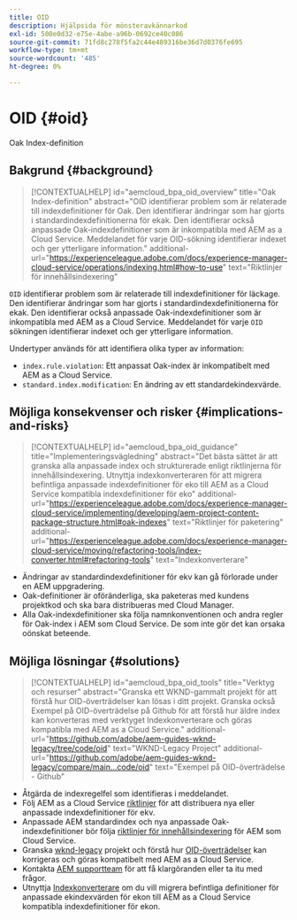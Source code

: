 ```yaml
---
title: OID
description: Hjälpsida för mönsteravkännarkod
exl-id: 500e0d32-e75e-4abe-a96b-0692ce40c086
source-git-commit: 71fd8c278f5fa2c44e489316be36d7d0376fe695
workflow-type: tm+mt
source-wordcount: '485'
ht-degree: 0%

---
```


# OID {#oid}

Oak Index-definition

## Bakgrund {#background}

>[!CONTEXTUALHELP]
>id="aemcloud_bpa_oid_overview"
>title="Oak Index-definition"
>abstract="OID identifierar problem som är relaterade till indexdefinitioner för Oak. Den identifierar ändringar som har gjorts i standardindexdefinitionerna för ekak. Den identifierar också anpassade Oak-indexdefinitioner som är inkompatibla med AEM as a Cloud Service. Meddelandet för varje OID-sökning identifierar indexet och ger ytterligare information."
>additional-url="https://experienceleague.adobe.com/docs/experience-manager-cloud-service/operations/indexing.html#how-to-use" text="Riktlinjer för innehållsindexering"

`OID` identifierar problem som är relaterade till indexdefinitioner för läckage. Den identifierar ändringar som har gjorts i standardindexdefinitionerna för ekak. Den identifierar också anpassade Oak-indexdefinitioner som är inkompatibla med AEM as a Cloud Service. Meddelandet för varje `OID` sökningen identifierar indexet och ger ytterligare information.

Undertyper används för att identifiera olika typer av information:

* `index.rule.violation`: Ett anpassat Oak-index är inkompatibelt med AEM as a Cloud Service.
* `standard.index.modification`: En ändring av ett standardekindexvärde.

## Möjliga konsekvenser och risker {#implications-and-risks}

>[!CONTEXTUALHELP]
>id="aemcloud_bpa_oid_guidance"
>title="Implementeringsvägledning"
>abstract="Det bästa sättet är att granska alla anpassade index och strukturerade enligt riktlinjerna för innehållsindexering. Utnyttja indexkonverteraren för att migrera befintliga anpassade indexdefinitioner för eko till AEM as a Cloud Service kompatibla indexdefinitioner för eko"
>additional-url="https://experienceleague.adobe.com/docs/experience-manager-cloud-service/implementing/developing/aem-project-content-package-structure.html#oak-indexes" text="Riktlinjer för paketering"
>additional-url="https://experienceleague.adobe.com/docs/experience-manager-cloud-service/moving/refactoring-tools/index-converter.html#refactoring-tools" text="Indexkonverterare"

* Ändringar av standardindexdefinitioner för ekv kan gå förlorade under en AEM uppgradering.
* Oak-definitioner är oföränderliga, ska paketeras med kundens projektkod och ska bara distribueras med Cloud Manager.
* Alla Oak-indexdefinitioner ska följa namnkonventionen och andra regler för Oak-index i AEM som Cloud Service. De som inte gör det kan orsaka oönskat beteende.

## Möjliga lösningar {#solutions}

>[!CONTEXTUALHELP]
>id="aemcloud_bpa_oid_tools"
>title="Verktyg och resurser"
>abstract="Granska ett WKND-gammalt projekt för att förstå hur OID-överträdelser kan lösas i ditt projekt. Granska också Exempel på OID-överträdelse på Github för att förstå hur äldre index kan konverteras med verktyget Indexkonverterare och göras kompatibla med AEM as a Cloud Service."
>additional-url="https://github.com/adobe/aem-guides-wknd-legacy/tree/code/oid" text="WKND-Legacy Project"
>additional-url="https://github.com/adobe/aem-guides-wknd-legacy/compare/main...code/oid" text="Exempel på OID-överträdelse - Github"

* Åtgärda de indexregelfel som identifieras i meddelandet.
* Följ AEM as a Cloud Service [riktlinjer](https://experienceleague.adobe.com/docs/experience-manager-cloud-service/implementing/developing/aem-project-content-package-structure.html) för att distribuera nya eller anpassade indexdefinitioner för ekv.
* Anpassade AEM standardindex och nya anpassade Oak-indexdefinitioner bör följa [riktlinjer för innehållsindexering](https://experienceleague.adobe.com/docs/experience-manager-cloud-service/operations/indexing.html#preparing-the-new-index-definition) för AEM som Cloud Service.
* Granska [wknd-legacy](https://github.com/adobe/aem-guides-wknd-legacy/tree/code/oid) projekt och förstå hur [OID-överträdelser](https://github.com/adobe/aem-guides-wknd-legacy/compare/main...code/oid) kan korrigeras och göras kompatibelt med AEM as a Cloud Service.
* Kontakta [AEM supportteam](https://helpx.adobe.com/enterprise/using/support-for-experience-cloud.html) för att få klargöranden eller ta itu med frågor.
* Utnyttja [Indexkonverterare](https://experienceleague.adobe.com/docs/experience-manager-cloud-service/moving/refactoring-tools/index-converter.html#refactoring-tools) om du vill migrera befintliga definitioner för anpassade ekindexvärden för ekon till AEM as a Cloud Service kompatibla indexdefinitioner för ekon.
